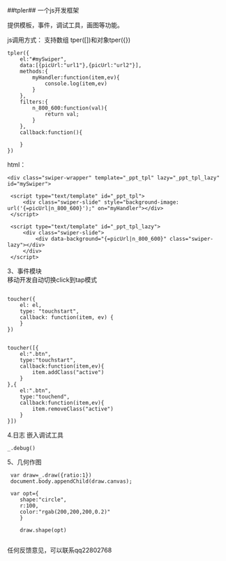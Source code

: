 ##tpler##
一个js开发框架

提供模板，事件，调试工具，画图等功能。


js调用方式：
支持数组 tper([])和对象tper({})
```
tpler({
	el:"#mySwiper",
	data:[{picUrl:"url1"},{picUrl:"url2"}],
	methods:{
		myHandler:function(item,ev){
			console.log(item,ev)
		}
	},
	filters:{
		n_800_600:function(val){
			return val;
		}
	},
	callback:function(){
		
	}
})
```

html：
```
<div class="swiper-wrapper" template="_ppt_tpl" lazy="_ppt_tpl_lazy" id="mySwiper">

 <script type="text/template" id="_ppt_tpl">
     <div class="swiper-slide" style="background-image: url('{=picUrl|n_800_600}');" on="myHandler"></div>
 </script>

 <script type="text/template" id="_ppt_tpl_lazy">
     <div class="swiper-slide">
         <div data-background="{=picUrl|n_800_600}" class="swiper-lazy"></div>
     </div>
 </script>
```


3、事件模块  
移动开发自动切换click到tap模式
```

toucher({
    el: el,
    type: "touchstart",
    callback: function(item, ev) {
    }
})


toucher([{
	el:".btn",
	type:"touchstart",
	callback:function(item,ev){
		item.addClass("active")
	}
},{
	el:".btn",
	type:"touchend",
	callback:function(item,ev){
		item.removeClass("active")
	}
}])
```


4.日志 
嵌入调试工具
```
_.debug()
```




5、几何作图
```
 var draw=_.draw({ratio:1})
 document.body.appendChild(draw.canvas);

 var opt={
 	shape:"circle",
 	r:100,
 	color:"rgab(200,200,200,0.2)"
 	}
 	
 	draw.shape(opt)
 	

```

任何反馈意见，可以联系qq22802768
